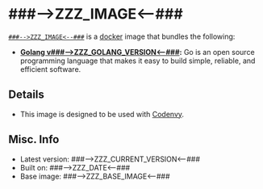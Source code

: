 # ###-->ZZZ_IMAGE<--###  

[`###-->ZZZ_IMAGE<--###`][1] is a [docker][2] image that bundles the following:  
* **[Golang v###-->ZZZ_GOLANG_VERSION<--###][3]:**  Go is an open source
 programming language that makes it easy to build simple, reliable, and
efficient software.

## Details
* This image is designed to be used with [Codenvy][4]. 


## Misc. Info 
* Latest version: ###-->ZZZ_CURRENT_VERSION<--###  
* Built on: ###-->ZZZ_DATE<--###   
* Base image: ###-->ZZZ_BASE_IMAGE<--###   


[1]: https://hub.docker.com/r/###-->ZZZ_IMAGE<--###/   
[2]: https://docker.com 
[3]: https://golang.org/
[4]: https://codenvy.com/
